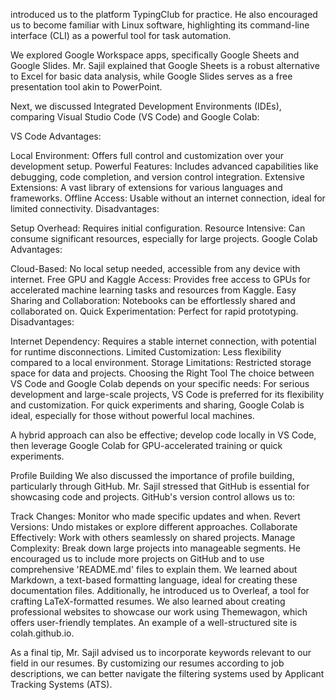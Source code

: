 introduced us to the platform TypingClub for practice. He also encouraged us to become familiar with Linux software, highlighting its command-line interface (CLI) as a powerful tool for task automation.

We explored Google Workspace apps, specifically Google Sheets and Google Slides. Mr. Sajil explained that Google Sheets is a robust alternative to Excel for basic data analysis, while Google Slides serves as a free presentation tool akin to PowerPoint.

Next, we discussed Integrated Development Environments (IDEs), comparing Visual Studio Code (VS Code) and Google Colab:

VS Code
Advantages:

Local Environment: Offers full control and customization over your development setup.
Powerful Features: Includes advanced capabilities like debugging, code completion, and version control integration.
Extensive Extensions: A vast library of extensions for various languages and frameworks.
Offline Access: Usable without an internet connection, ideal for limited connectivity.
Disadvantages:

Setup Overhead: Requires initial configuration.
Resource Intensive: Can consume significant resources, especially for large projects.
Google Colab
Advantages:

Cloud-Based: No local setup needed, accessible from any device with internet.
Free GPU and Kaggle Access: Provides free access to GPUs for accelerated machine learning tasks and resources from Kaggle.
Easy Sharing and Collaboration: Notebooks can be effortlessly shared and collaborated on.
Quick Experimentation: Perfect for rapid prototyping.
Disadvantages:

Internet Dependency: Requires a stable internet connection, with potential for runtime disconnections.
Limited Customization: Less flexibility compared to a local environment.
Storage Limitations: Restricted storage space for data and projects.
Choosing the Right Tool
The choice between VS Code and Google Colab depends on your specific needs: For serious development and large-scale projects, VS Code is preferred for its flexibility and customization. For quick experiments and sharing, Google Colab is ideal, especially for those without powerful local machines.

A hybrid approach can also be effective; develop code locally in VS Code, then leverage Google Colab for GPU-accelerated training or quick experiments.

Profile Building
We also discussed the importance of profile building, particularly through GitHub. Mr. Sajil stressed that GitHub is essential for showcasing code and projects. GitHub's version control allows us to:

Track Changes: Monitor who made specific updates and when.
Revert Versions: Undo mistakes or explore different approaches.
Collaborate Effectively: Work with others seamlessly on shared projects.
Manage Complexity: Break down large projects into manageable segments. He encouraged us to include more projects on GitHub and to use comprehensive 'README.md' files to explain them. We learned about Markdown, a text-based formatting language, ideal for creating these documentation files.
Additionally, he introduced us to Overleaf, a tool for crafting LaTeX-formatted resumes. We also learned about creating professional websites to showcase our work using Themewagon, which offers user-friendly templates. An example of a well-structured site is colah.github.io.

As a final tip, Mr. Sajil advised us to incorporate keywords relevant to our field in our resumes. By customizing our resumes according to job descriptions, we can better navigate the filtering systems used by Applicant Tracking Systems (ATS).
